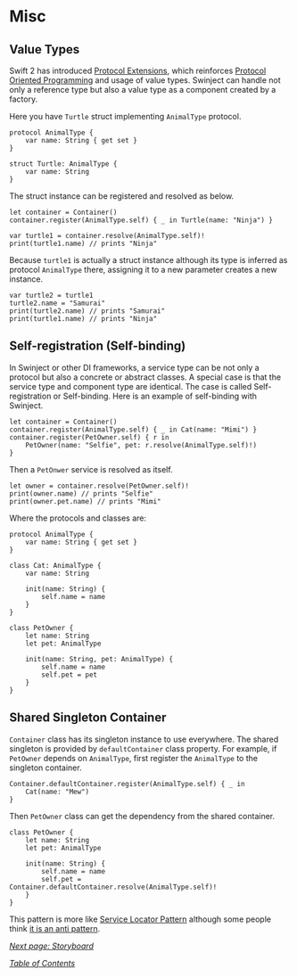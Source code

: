 # Misc

## Value Types

Swift 2 has introduced [Protocol Extensions](https://developer.apple.com/library/prerelease/ios/documentation/Swift/Conceptual/Swift_Programming_Language/Protocols.html#//apple_ref/doc/uid/TP40014097-CH25-ID521), which reinforces [Protocol Oriented Programming](http://www.raywenderlich.com/109156/introducing-protocol-oriented-programming-in-swift-2) and usage of value types. Swinject can handle not only a reference type but also a value type as a component created by a factory.

Here you have `Turtle` struct implementing `AnimalType` protocol.

    protocol AnimalType {
        var name: String { get set }
    }

    struct Turtle: AnimalType {
        var name: String
    }

The struct instance can be registered and resolved as below.

    let container = Container()
    container.register(AnimalType.self) { _ in Turtle(name: "Ninja") }

    var turtle1 = container.resolve(AnimalType.self)!
    print(turtle1.name) // prints "Ninja"

Because `turtle1` is actually a struct instance although its type is inferred as protocol `AnimalType` there, assigning it to a new parameter creates a new instance.

    var turtle2 = turtle1
    turtle2.name = "Samurai"
    print(turtle2.name) // prints "Samurai"
    print(turtle1.name) // prints "Ninja"

## Self-registration (Self-binding)

In Swinject or other DI frameworks, a service type can be not only a protocol but also a concrete or abstract classes. A special case is that the service type and component type are identical. The case is called Self-registration or Self-binding. Here is an example of self-binding with Swinject.

    let container = Container()
    container.register(AnimalType.self) { _ in Cat(name: "Mimi") }
    container.register(PetOwner.self) { r in
        PetOwner(name: "Selfie", pet: r.resolve(AnimalType.self)!)
    }

Then a `PetOnwer` service is resolved as itself.

    let owner = container.resolve(PetOwner.self)!
    print(owner.name) // prints "Selfie"
    print(owner.pet.name) // prints "Mimi"

Where the protocols and classes are:

    protocol AnimalType {
        var name: String { get set }
    }

    class Cat: AnimalType {
        var name: String

        init(name: String) {
            self.name = name
        }
    }

    class PetOwner {
        let name: String
        let pet: AnimalType

        init(name: String, pet: AnimalType) {
            self.name = name
            self.pet = pet
        }
    }

## Shared Singleton Container

`Container` class has its singleton instance to use everywhere. The shared singleton is provided by `defaultContainer` class property. For example, if `PetOwner` depends on `AnimalType`, first register the `AnimalType` to the singleton container.

    Container.defaultContainer.register(AnimalType.self) { _ in
        Cat(name: "Mew")
    }

Then `PetOwner` class can get the dependency from the shared container.

    class PetOwner {
        let name: String
        let pet: AnimalType

        init(name: String) {
            self.name = name
            self.pet = Container.defaultContainer.resolve(AnimalType.self)!
        }
    }

This pattern is more like [Service Locator Pattern](https://en.wikipedia.org/wiki/Service_locator_pattern) although some people think [it is an anti pattern](http://stackoverflow.com/questions/22795459/is-servicelocator-anti-pattern).

_[Next page: Storyboard](Storyboard.md)_

_[Table of Contents](README.md)_
